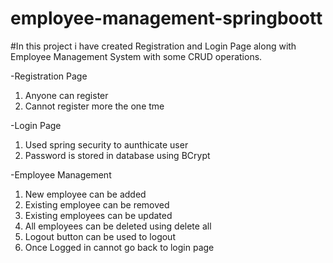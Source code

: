 # employee-management-springboott

#In this project i have created Registration and Login Page along with Employee Management System with some CRUD operations.

-Registration Page
1. Anyone can register
2. Cannot register more the one tme

-Login Page
1. Used spring security to aunthicate user
2. Password is stored in database using BCrypt

-Employee Management
1. New employee can be added
2. Existing employee can be removed
3. Existing employees can be updated
4. All employees can be deleted using delete all
5. Logout button can be used to logout
6. Once Logged in cannot go back to login page
